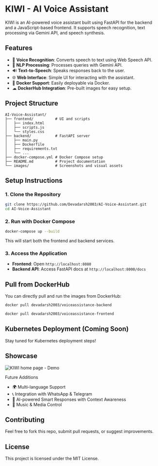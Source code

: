 # KIWI - AI Voice Assistant

KIWI is an AI-powered voice assistant built using FastAPI for the backend and a JavaScript-based frontend. It supports speech recognition, text processing via Gemini API, and speech synthesis.

## Features
- 🎤 **Voice Recognition**: Converts speech to text using Web Speech API.
- 🧠 **NLP Processing**: Processes queries with Gemini API.
- 🔊 **Text-to-Speech**: Speaks responses back to the user.
- 🌐 **Web Interface**: Simple UI for interacting with the assistant.
- 🐳 **Docker Support**: Easily deployable via Docker.
- ☁ **DockerHub Integration**: Pre-built images for easy setup.

## Project Structure
```
AI-Voice-Assistant/
├── frontend/          # UI and scripts
│   ├── index.html
│   ├── scripts.js
│   └── styles.css
├── backend/           # FastAPI server
│   ├── main.py
│   ├── Dockerfile
│   ├── requirements.txt
│   └── ...
├── docker-compose.yml # Docker Compose setup
├── README.md          # Project documentation
└── images/            # Screenshots and visual assets
```

## Setup Instructions

### 1. Clone the Repository
```bash
git clone https://github.com/Devadarsh2003/AI-Voice-Assistant.git
cd AI-Voice-Assistant
```

### 2. Run with Docker Compose
```bash
docker-compose up --build
```
This will start both the frontend and backend services.

### 3. Access the Application
- **Frontend**: Open `http://localhost:8080`
- **Backend API**: Access FastAPI docs at `http://localhost:8000/docs`

## Pull from DockerHub
You can directly pull and run the images from DockerHub:
```bash
docker pull devadarsh2003/voiceassistance-backend
```
```bash
docker pull devadarsh2003/voiceassistance-frontend
```

## Kubernetes Deployment (Coming Soon)
Stay tuned for Kubernetes deployment steps!

## Showcase
![KIWI home page - Demo](images/.png)


Future Additions

- 🌍 Multi-language Support
- 📞 Integration with WhatsApp & Telegram
- 🤖 AI-powered Smart Responses with Context Awareness
- 🎵 Music & Media Control

## Contributing
Feel free to fork this repo, submit pull requests, or suggest improvements.

## License
This project is licensed under the MIT License.

